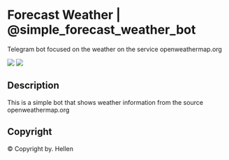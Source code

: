 # Forecast Weather | @simple_forecast_weather_bot
Telegram bot focused on the weather on the service openweathermap.org
<p>
    <a href="https://github.com/HellenWeb"><img src="https://img.shields.io/badge/Github-HellenWeb-blue"></a>
    <a href="https://t.me/simple_forecast_weather_bot"><img src="https://img.shields.io/badge/Forecast%20Weather-TG-brightgreen"></a>
</p>

## Description
This is a simple bot that shows weather information from the source openweathermap.org
## Copyright
© Copyright by. Hellen
